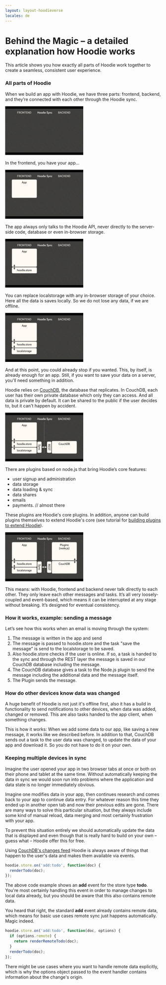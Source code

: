 ```yaml
---
layout: layout-hoodieverse
locales: de
---
```

# Behind the Magic – a detailed explanation how Hoodie works

This article shows you how exactly all parts of Hoodie work together to create a seamless, consistent user experience.

### All parts of Hoodie
When we build an app with Hoodie, we have three parts: frontend, backend, and they’re connected with each other through the Hoodie sync.
<p><img src="../../src/img/how-hoodie-works/1.png" width="50%" height="50%"></p>

In the frontend, you have your app...
<p><img src="../../src/img/how-hoodie-works/2.png" width="50%" height="50%"></p>

The app always only talks to the Hoodie API, never directly to the server-side code, database or even in-browser storage.
<p><img src="../../src/img/how-hoodie-works/3.png" width="50%" height="50%"></p>

You can replace localstorage with any in-browser storage of your choice. Here all the data is saves locally. So we do not lose any data, if we are offline.
<p><img src="../../src/img/how-hoodie-works/4.png" width="50%" height="50%"></p>

And at this point, you could already stop if you wanted. This, by itself, is already enough for an app. Still, if you want to save your data on a server, you'll need something in addition.

Hoodie relies on <a href="http://couchdb.apache.org" target="_blank">CouchDB</a>, the database that replicates. In CouchDB, each user has their own private database which only they can access. And all data is private by default. It can be shared to the public if the user decides to, but it can't happen by accident.
<p><img src="../../src/img/how-hoodie-works/5.png" width="50%" height="50%"></p>

There are plugins based on node.js that bring Hoodie’s core features:
* user signup and administration  
* data storage  
* data loading & sync  
* data shares    
* emails  
* payments. // almost there  

These plugins are Hoodie's core plugins. In addition, anyone can build plugins themselves to extend Hoodie's core (see tutorial for [building plugins to extend Hoodie](http://docs.hood.ie/en/plugins/tutorial.html)).
<p><img src="../../src/img/how-hoodie-works/6.png" width="50%" height="50%"></p>

This means: with Hoodie, frontend and backend never talk directly to each other. They only leave each other messages and tasks. It’s all very loosely-coupled and event-based, which means it can be interrupted at any stage without breaking. It’s designed for eventual consistency.

### How it works, example: sending a message

Let’s see how this works when an email is moving through the system:

1. The message is written in the app and send
2. The message is passed to hoodie.store and the task "save the message" is send to the localstorage to be saved. 
3. Also hoodie.store checks if the user is online. If so, a task is handed to the sync and through the REST layer the message is saved in our CouchDB database including the message. 
4. The CouchDB database gives a task to the Node.js plugin to send the message including the additional data and the message itself. 
5. The Plugin sends the message.



### How do other devices know data was changed

A huge benefit of Hoodie is not just it's offline first, also it has a build in functionality to send notifications to other devices, when data was added, changed or removed. This are also tasks handed to the app client, when something changes.

This is how it works:
When we add some data to our app, like saving a new message, it works like we described before. In addition to that, CouchDB sends out a task to the user data was changed, to update the data of your app and download it. So you do not have to do it on your own.

### Keeping multiple devices in sync

Imagine the user opened your app in two browser tabs at once or both on their phone and tablet at the same time. Without automatically keeping the data in sync we would soon run into problems where the application and data state is no longer immediately obvious.

Imagine one modifies data in your app, then continues research and comes back to your app to continue data entry. For whatever reason this time they ended up in another open tab and now their previous edits are gone. There are many ways to solve this particular situation, but they always include some kind of manual reload, data merging and most certainly frustration with your app.

To prevent this situation entirely we should automatically update the data that is displayed and even though that is really hard to build on your own – guess what – Hoodie offer this for free.

Using <a href="http://docs.couchdb.org/en/latest/api/database/changes.html?highlight=_changes#get--db-_changes" target="_blank">CouchDB's changes feed</a> Hoodie is always aware of things that happen to the user's data and makes them available via events.

```js
hoodie.store.on('add:todo', function(doc) {
  renderTodo(doc);
});
```

The above code example shows an **add** event for the store type **todo**.
You're most certainly handling this event in order to manage changes to local data already, but you should be aware that this also contains remote data.

You heard that right, the standard **add** event already contains remote data, which means for basic use cases remote sync just happens automatically. Magic indeed.

```js
hoodie.store.on('add:todo', function(doc, options) {
  if (options.remote) {
    return renderRemoteTodo(doc);
  }
  renderTodo(doc);
});
```

There might be use cases where you want to handle remote data explicitly, which is why the options object passed to the event handler contains information about the change's origin.
